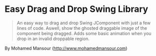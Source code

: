 Easy Drag and Drop Swing Library
=================================

> An easy way to drag and drop Swing JComponent with just a few lines of code.
> Aswell, show the ghosted draggable image of the component being dragged.
> Adds some basic animation when you drop in an invalid droppable region.

By Mohamed Mansour (http://www.mohamedmansour.com)